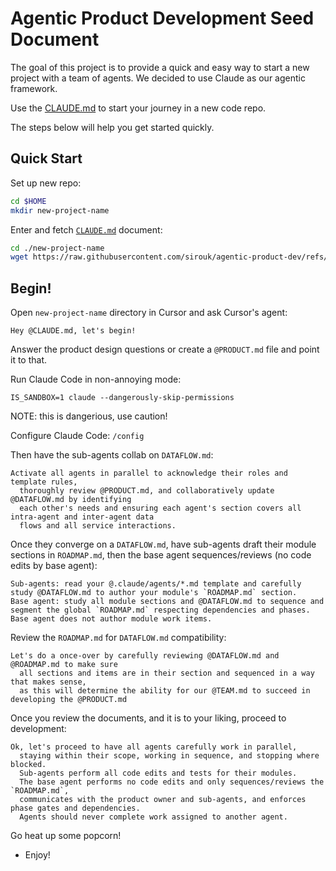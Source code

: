 # Agentic Product Development Seed Document

The goal of this project is to provide a quick and easy way to start a new project with a team of agents. We decided to use Claude as our agentic framework.

Use the [CLAUDE.md](/CLAUDE.md) to start your journey in a new code repo.

The steps below will help you get started quickly.


## Quick Start

Set up new repo:
```bash
cd $HOME
mkdir new-project-name
```

Enter and fetch [`CLAUDE.md`](/CLAUDE.md) document:
```bash
cd ./new-project-name
wget https://raw.githubusercontent.com/sirouk/agentic-product-dev/refs/heads/main/CLAUDE.md -O CLAUDE.md
```

## Begin!

Open `new-project-name` directory in Cursor and ask Cursor's agent:
```
Hey @CLAUDE.md, let's begin!
```
Answer the product design questions or create a `@PRODUCT.md` file and point it to that.

Run Claude Code in non-annoying mode:
```
IS_SANDBOX=1 claude --dangerously-skip-permissions
```
NOTE: this is dangerious, use caution!

Configure Claude Code:
```/config```

Then have the sub-agents collab on `DATAFLOW.md`:
```
Activate all agents in parallel to acknowledge their roles and template rules,
  thoroughly review @PRODUCT.md, and collaboratively update @DATAFLOW.md by identifying
  each other's needs and ensuring each agent's section covers all intra-agent and inter-agent data
  flows and all service interactions.
```

Once they converge on a `DATAFLOW.md`, have sub-agents draft their module sections in `ROADMAP.md`, then the base agent sequences/reviews (no code edits by base agent):
```
Sub-agents: read your @.claude/agents/*.md template and carefully study @DATAFLOW.md to author your module's `ROADMAP.md` section.
Base agent: study all module sections and @DATAFLOW.md to sequence and segment the global `ROADMAP.md` respecting dependencies and phases. Base agent does not author module work items.
```

Review the `ROADMAP.md` for `DATAFLOW.md` compatibility:
```
Let's do a once-over by carefully reviewing @DATAFLOW.md and @ROADMAP.md to make sure
  all sections and items are in their section and sequenced in a way that makes sense,
  as this will determine the ability for our @TEAM.md to succeed in developing the @PRODUCT.md
```

Once you review the documents, and it is to your liking, proceed to development:
```
Ok, let's proceed to have all agents carefully work in parallel,
  staying within their scope, working in sequence, and stopping where blocked.
  Sub-agents perform all code edits and tests for their modules.
  The base agent performs no code edits and only sequences/reviews the `ROADMAP.md`,
  communicates with the product owner and sub-agents, and enforces phase gates and dependencies.
  Agents should never complete work assigned to another agent.
```

Go heat up some popcorn!
- Enjoy!
